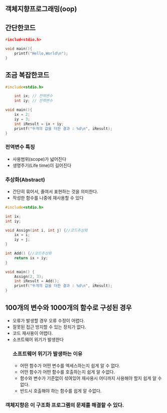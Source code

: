 ## 객체지향프로그래밍(oop)

## 간단한코드

```cpp
#includ<stdio.h>

void main(){
	printf("Hello,World\n");
}
```

## 조금 복잡한코드

```cpp
#include<stdio.h>

	int ix; // 전역변수
	int iy; // 전역변수

void main(){
	ix = 2;
	iy = 3;
	int iResult = ix + iy;
	printf("두개의 값을 더한 결과 : %d\n", iResult);
}
```

### 전역변수 특징

- 사용범위(scope)가 넓어진다
- 생명주기(Life time)이 길어진다

### 추상화(Abstract)

- 간단히 묶어서, 줄여서 표현하는 것을 의미한다.
- 작성한 함수를 나중에 재사용할 수 있다

```cpp
#include<stdio.h>

int ix;
int iy;

void Assign(int i, int j) {//코드추상화
	ix = i;
	iy = j;
}

int Add() {//코드추상화
	return ix + iy;
}

void main() {
	Assign(2, 3);
	int iResult = Add();
	printf("두개의 값을 더한 결과 : %d\n", iResult);
}
```

## 100개의 변수와 1000개의 함수로 구성된 경우

- 오류가 발생할 경우 오류 수정이 어렵다.
- 잘못된 접근 방지할 수 있는 장치가 없다.
- 코드 재사용이 어렵다.
- 소프트웨어 위기가 발생한다
  ### 소프트웨어 위기가 발생하는 이유
  - 어떤 함수가 어떤 변수를 엑세스하는지 쉽게 알 수 없다.
  - 어떤 함수가 어떤 함수를 호출하는지 쉽게 알 수없다.
  - 함수와 변수가 기준없이 섞여있어 재사용시 어디까지 사용해야 할지 쉽게 알 수없다.
  - 반드시 호출해야 하는 함수를 쉽게 알 수없다.

### 객체지향은 이 구조화 프로그램의 문제를 해결할 수 있다.
